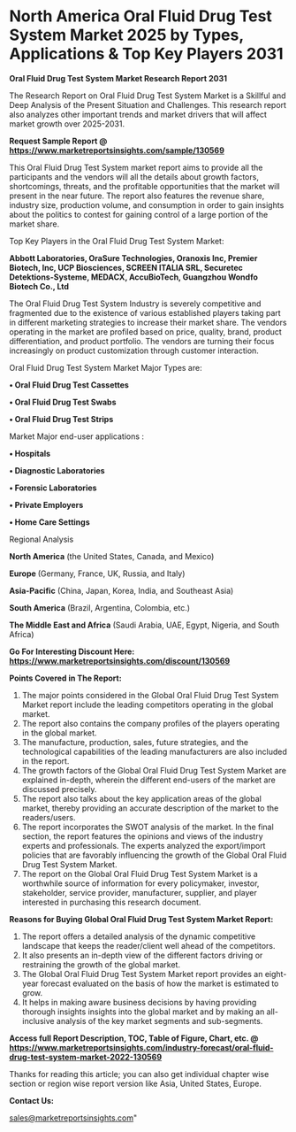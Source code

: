 # North America Oral Fluid Drug Test System Market 2025 by Types, Applications & Top Key Players 2031

<strong>Oral Fluid Drug Test System Market Research Report 2031</strong>

The Research Report on Oral Fluid Drug Test System Market is a Skillful and Deep Analysis of the Present Situation and Challenges. This research report also analyzes other important trends and market drivers that will affect market growth over 2025-2031.

<strong>Request Sample Report @ <a href=https://www.marketreportsinsights.com/sample/130569>https://www.marketreportsinsights.com/sample/130569</a></strong>

This Oral Fluid Drug Test System market report aims to provide all the participants and the vendors will all the details about growth factors, shortcomings, threats, and the profitable opportunities that the market will present in the near future. The report also features the revenue share, industry size, production volume, and consumption in order to gain insights about the politics to contest for gaining control of a large portion of the market share.

Top Key Players in the Oral Fluid Drug Test System Market:

<strong>Abbott Laboratories, OraSure Technologies, Oranoxis Inc, Premier Biotech, Inc, UCP Biosciences, SCREEN ITALIA SRL, Securetec Detektions-Systeme, MEDACX, AccuBioTech, Guangzhou Wondfo Biotech Co., Ltd</strong>

The Oral Fluid Drug Test System Industry is severely competitive and fragmented due to the existence of various established players taking part in different marketing strategies to increase their market share. The vendors operating in the market are profiled based on price, quality, brand, product differentiation, and product portfolio. The vendors are turning their focus increasingly on product customization through customer interaction.

Oral Fluid Drug Test System Market Major Types are:

<strong>• Oral Fluid Drug Test Cassettes

• Oral Fluid Drug Test Swabs

• Oral Fluid Drug Test Strips</strong>

Market Major end-user applications :

<strong>• Hospitals

• Diagnostic Laboratories

• Forensic Laboratories

• Private Employers

• Home Care Settings</strong>

Regional Analysis

</u><strong><b>North America</b></strong> (the United States, Canada, and Mexico)

<strong><b>Europe </b></strong>(Germany, France, UK, Russia, and Italy)

<strong><b>Asia-Pacific</b></strong> (China, Japan, Korea, India, and Southeast Asia)

<strong><b>South America</b></strong> (Brazil, Argentina, Colombia, etc.)

<strong><b>The Middle East and Africa</b></strong> (Saudi Arabia, UAE, Egypt, Nigeria, and South Africa)

<strong>Go For Interesting Discount Here: <a href=https://www.marketreportsinsights.com/discount/130569>https://www.marketreportsinsights.com/discount/130569</a></strong>

<strong>Points Covered in The Report:</strong>
<ol>
  <li>The major points considered in the Global Oral Fluid Drug Test System Market report include the leading competitors operating in the global market.</li>
  <li>The report also contains the company profiles of the players operating in the global market.</li>
  <li>The manufacture, production, sales, future strategies, and the technological capabilities of the leading manufacturers are also included in the report.</li>
  <li>The growth factors of the Global Oral Fluid Drug Test System Market are explained in-depth, wherein the different end-users of the market are discussed precisely.</li>
  <li>The report also talks about the key application areas of the global market, thereby providing an accurate description of the market to the readers/users.</li>
  <li>The report incorporates the SWOT analysis of the market. In the final section, the report features the opinions and views of the industry experts and professionals. The experts analyzed the export/import policies that are favorably influencing the growth of the Global Oral Fluid Drug Test System Market.</li>
  <li>The report on the Global Oral Fluid Drug Test System Market is a worthwhile source of information for every policymaker, investor, stakeholder, service provider, manufacturer, supplier, and player interested in purchasing this research document.</li>
</ol>
<strong>Reasons for Buying Global Oral Fluid Drug Test System Market Report:</strong>

<ol>
  <li>The report offers a detailed analysis of the dynamic competitive landscape that keeps the reader/client well ahead of the competitors.</li>
  <li>It also presents an in-depth view of the different factors driving or restraining the growth of the global market.</li>
  <li>The Global Oral Fluid Drug Test System Market report provides an eight-year forecast evaluated on the basis of how the market is estimated to grow.</li>
  <li>It helps in making aware business decisions by having providing thorough insights insights into the global market and by making an all-inclusive analysis of the key market segments and sub-segments.</li>
</ol>
<strong>Access full Report Description, TOC, Table of Figure, Chart, etc. @ <a href=https://www.marketreportsinsights.com/industry-forecast/oral-fluid-drug-test-system-market-2022-130569>https://www.marketreportsinsights.com/industry-forecast/oral-fluid-drug-test-system-market-2022-130569</a></strong>


Thanks for reading this article; you can also get individual chapter wise section or region wise report version like Asia, United States, Europe.

<strong>Contact Us:</strong>

sales@marketreportsinsights.com"

